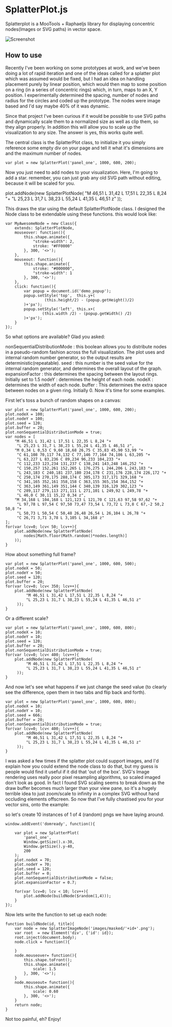 SplatterPlot.js
===========

Splatterplot is a MooTools + Raphaeljs library for displaying concentric nodes(Images or SVG paths) in vector space.

![Screenshot](http://patternweaver.com/SplatterPlot/SplatterPlot.png)

How to use
----------

Recently I've been working on some prototypes at work, and we've been doing a lot of rapid iteration and one of the ideas called for a splatter plot which was assumed would be fixed, but I had an idea on handling placement purely by linear position, which would then map to some position on a ring (in a series of concentric rings) which, in turn, maps to an X, Y position. I experimentally determined the spacing, number of nodes and radius for the circles and coded up the prototype. The nodes were image based and I'd say maybe 40% of it was dynamic.

Since that project I've been curious if it would be possible to use SVG paths and dynamically scale them to a normalized size as well as clip them, so they align properly. In addition this will allow you to scale up the visualization to any size. The answer is yes, this works quite well.

The central class is the SplatterPlot class, to initialize it you simply reference some empty div on your page and tell it what it's dimensions are and the maximum number of nodes.

    var plot = new SplatterPlot('panel_one', 1000, 600, 200);
Now you just need to add nodes to your visualization. Here, I'm going to add a star. remember, you can just grab any old SVG path without editing, because it will be scaled for you.

   plot.addNode(new SplatterPlotNode(
      "M 46,51 L 31,42 L 17,51 L 22,35 L 8,24 "+
     "L 25,23 L 31,7 L 38,23 L 55,24 L 41,35 L 46,51 z"
   ));
   
This draws the star using the default SplatterPlotNode class. I designed the Node class to be extendable using these functions. this would look like:

    var MyAwesomeNode = new Class({
        extends: SplatterPlotNode,
        mouseover: function(){
            this.shape.animate({
                "stroke-width": 2,
                stroke: "#FF0000"
            }, 300, '<>');
        },
        mouseout: function(){
            this.shape.animate({
                stroke: "#000000",
                "stroke-width": 1
            }, 300, '<>');
        },
        click: function(){
            var popup = document.id('demo_popup');
            popup.setStyle('top',  this.y+(
                     (this.height/2) - (popup.getHeight()/2)
            )+'px');
            popup.setStyle('left', this.x+(
                    (this.width /2) - (popup.getWidth() /2)
            )+'px');
        }
    });
    
So what options are available? Glad you asked:

nonSequentialDistributionMode : this boolean allows you to distribute nodes in a pseudo-random fashion across the full visualization. The plot uses and internal random number generator, so the output results are deterministic(repeatable).
seed : this number is the seed value for the internal random generator, and determines the overall layout of the graph.
expansionFactor : this determines the spacing between the layout rings. Initially set to 1.5
nodeY : determines the height of each node.
nodeX : determines the width of each node.
buffer : This determines the extra space between nodes on a given ring. Initially 0.
Now it's time for some examples.

First let's toss a bunch of random shapes on a canvas:

    var plot = new SplatterPlot('panel_one', 1000, 600, 200);
    plot.nodeX = 100;
    plot.nodeY = 100;
    plot.seed = 120;
    plot.buffer = 20;
    plot.nonSequentialDistributionMode = true;
    var nodes = [
        "M 46,51 L 31,42 L 17,51 L 22,35 L 8,24 "+
         "L 25,23 L 31,7 L 38,23 L 55,24 L 41,35 L 46,51 z",
        "M 0,34 L 0,53 C 9,60 18,68 26,75 C 35,83 45,90 53,99 "+
         "C 61,108 70,117 74,132 C 77,146 77,164 74,186 L 63,205 "+
         "L 63,227 L 83,236 C 89,234 96,233 104,233 "+
         "C 112,233 123,234 131,237 C 138,241 143,248 146,252 "+
         "C 150,257 152,261 152,265 L 176,275 L 244,206 L 243,183 "+
         "L 243,183 C 240,181 237,180 234,178 C 231,176 228,174 226,172 "+
         "C 250,174 270,175 288,174 C 305,173 317,171 329,168 "+
         "C 341,165 352,161 358,158 C 363,155 365,154 364,152 "+
         "C 363,149 361,149 351,144 C 340,139 316,129 302,123 "+
         "C 289,117 279,113 271,111 L 271,101 L 249,92 L 249,78 "+
         "L 46,0 C 30,11 15,22 0,34 z",
        "M 34,168 L 104,168 L 121,123 L 121,70 C 121,63 97,58 97,62 "+
         "L 97,78 L 97,54 C 97,50 73,47 73,54 L 73,72 L 73,8 C 67,-2 50,2 50,8 "+
         "L 50,73 L 50,54 C 50,48 26,48 26,54 L 26,104 L 26,78 "+
         "C 26,71 3,71 3,78 L 3,105 L 34,168 z"
    ];
    for(var lcv=0; lcv< 50; lcv++){
        plot.addNode(new SplatterPlotNode(
            nodes[Math.floor(Math.random()*nodes.length)]
        ));
    }

How about something full frame?

    var plot = new SplatterPlot('panel_one', 1000, 600, 500);
    plot.nodeX = 50;
    plot.nodeY = 50;
    plot.seed = 120;
    plot.buffer = 20;
    for(var lcv=0; lcv< 350; lcv++){
        plot.addNode(new SplatterPlotNode(
             "M 46,51 L 31,42 L 17,51 L 22,35 L 8,24 "+
             "L 25,23 L 31,7 L 38,23 L 55,24 L 41,35 L 46,51 z"
         ));
    }

Or a different scale?

    var plot = new SplatterPlot('panel_one', 1000, 600, 800);
    plot.nodeX = 10;
    plot.nodeY = 10;
    plot.seed = 120;
    plot.buffer = 20;
    plot.nonSequentialDistributionMode = true;
    for(var lcv=0; lcv< 400; lcv++){
        plot.addNode(new SplatterPlotNode(
             "M 46,51 L 31,42 L 17,51 L 22,35 L 8,24 "+
             "L 25,23 L 31,7 L 38,23 L 55,24 L 41,35 L 46,51 z"
         ));
    }

And now let's see what happens if we just change the seed value (to clearly see the difference, open them in two tabs and flip back and forth).

    var plot = new SplatterPlot('panel_one', 1000, 600, 800);
    plot.nodeX = 10;
    plot.nodeY = 10;
    plot.seed = 666;
    plot.buffer = 20;
    plot.nonSequentialDistributionMode = true;
    for(var lcv=0; lcv< 400; lcv++){
        plot.addNode(new SplatterPlotNode(
             "M 46,51 L 31,42 L 17,51 L 22,35 L 8,24 "+
             "L 25,23 L 31,7 L 38,23 L 55,24 L 41,35 L 46,51 z"
         ));
    }

I was asked a few times if the splatter plot could support images, and I'd explain how you could extend the node class to do that, but my guess is people would find it useful if it did that 'out of the box'. SVG's Image rendering uses really poor pixel resampling algorithms, so scaled imaged don't look as good. In fact I found SVG scaling seems to break down as the draw buffer becomes much larger than your view pane, so it's a hugely terrible idea to just zoom/scale to infinity in a complex SVG without hand occluding elements offscreen. So now that I've fully chastised you for your vector sins, onto the example:

so let's create 10 instances of 1 of 4 (random) pngs we have laying around.

    window.addEvent('domready', function(){
    
        var plot = new SplatterPlot(
            'panel_one',
            Window.getSize().x-30,
            Window.getSize().y-40,
            200
        );
        plot.nodeX = 70;
        plot.nodeY = 70;
        plot.seed = 120;
        plot.buffer = 0;
        plot.nonSequentialDistributionMode = false;
        plot.expansionFactor = 0.7;
    
        for(var lcv=0; lcv < 10; lcv++){
            plot.addNode(buildNode($random(1,4)));
        }
    });
    
Now lets write the function to set up each node:

    function buildNode(id, title){
        var node = new SplatterImageNode('images/masked/'+id+'.png');
        var root  = new Element('div', {'id': id});
        root.inject(document.body);
        node.click = function(){
    
        }
        node.mouseover= function(){
            this.shape.toFront();
            this.shape.animate({
                scale: 1.5
            }, 300, '<>');
        }
        node.mouseout= function(){
            this.shape.animate({
                scale: 0.60
            }, 300, '<>');
        }
        return node;
    }

Not too painful, eh? Enjoy!
